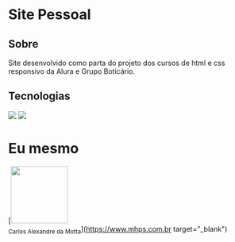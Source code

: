 <h1>Site Pessoal</h1>

<h2>Sobre</h2>
<p>Site desenvolvido como parta do projeto dos cursos de html e css responsivo da Alura e Grupo Boticário.</p>

## Tecnologias
<div>
  <img src="https://img.shields.io/badge/HTML-239120?style=for-the-badge&logo=html5&logoColor=white">
  <img src="https://img.shields.io/badge/CSS-239120?&style=for-the-badge&logo=css3&logoColor=white">
  </div>

# Eu mesmo

[<img loading="lazy" src="https://avatars.githubusercontent.com/u/139296557?v=4" width=115><br><sub>Carlos Alexandre da Motta</sub>](https://www.mhps.com.br target="_blank")



